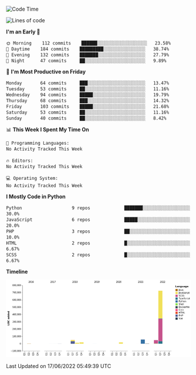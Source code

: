 <!--START_SECTION:waka-->
![Code Time](http://img.shields.io/badge/Code%20Time-0%20secs-blue)

![Lines of code](https://img.shields.io/badge/From%20Hello%20World%20I%27ve%20Written-935%20Thousand%20lines%20of%20code-blue)

**I'm an Early 🐤** 

```text
🌞 Morning    112 commits    ██████░░░░░░░░░░░░░░░░░░░   23.58% 
🌆 Daytime    184 commits    █████████░░░░░░░░░░░░░░░░   38.74% 
🌃 Evening    132 commits    ███████░░░░░░░░░░░░░░░░░░   27.79% 
🌙 Night      47 commits     ██░░░░░░░░░░░░░░░░░░░░░░░   9.89%

```
📅 **I'm Most Productive on Friday** 

```text
Monday       64 commits     ███░░░░░░░░░░░░░░░░░░░░░░   13.47% 
Tuesday      53 commits     ██░░░░░░░░░░░░░░░░░░░░░░░   11.16% 
Wednesday    94 commits     █████░░░░░░░░░░░░░░░░░░░░   19.79% 
Thursday     68 commits     ███░░░░░░░░░░░░░░░░░░░░░░   14.32% 
Friday       103 commits    █████░░░░░░░░░░░░░░░░░░░░   21.68% 
Saturday     53 commits     ██░░░░░░░░░░░░░░░░░░░░░░░   11.16% 
Sunday       40 commits     ██░░░░░░░░░░░░░░░░░░░░░░░   8.42%

```


📊 **This Week I Spent My Time On** 

```text
💬 Programming Languages: 
No Activity Tracked This Week

🔥 Editors: 
No Activity Tracked This Week

💻 Operating System: 
No Activity Tracked This Week

```

**I Mostly Code in Python** 

```text
Python                   9 repos             ███████░░░░░░░░░░░░░░░░░░   30.0% 
JavaScript               6 repos             █████░░░░░░░░░░░░░░░░░░░░   20.0% 
PHP                      3 repos             ██░░░░░░░░░░░░░░░░░░░░░░░   10.0% 
HTML                     2 repos             █░░░░░░░░░░░░░░░░░░░░░░░░   6.67% 
SCSS                     2 repos             █░░░░░░░░░░░░░░░░░░░░░░░░   6.67%

```


**Timeline**

![Chart not found](https://raw.githubusercontent.com/telesoho/telesoho/master/charts/bar_graph.png) 


 Last Updated on 17/06/2022 05:49:39 UTC
<!--END_SECTION:waka-->


<!--
**telesoho/telesoho** is a ✨ _special_ ✨ repository because its `README.md` (this file) appears on your GitHub profile.

Here are some ideas to get you started:

- 🔭 I’m currently working on ...
- 🌱 I’m currently learning ...
- 👯 I’m looking to collaborate on ...
- 🤔 I’m looking for help with ...
- 💬 Ask me about ...
- 📫 How to reach me: ...
- 😄 Pronouns: ...
- ⚡ Fun fact: ...
-->
